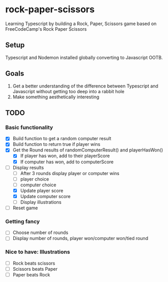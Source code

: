 # rock-paper-scissors

Learning Typescript by building a Rock, Paper, Scissors game based on FreeCodeCamp's Rock Paper Scissors 

## Setup

Typescript and Nodemon installed globally converting to Javascript OOTB.

## Goals

1. Get a better understanding of the difference between Typescript and Javascript without getting too deep into a rabbit hole
2. Make something aesthetically interesting

## TODO

### Basic functionality

- [x] Build function to get a random computer result
- [x] Build function to return true if player wins
- [x] Get the Round results of randomComputerResult() and playerHasWon()
  - [x] If player has won, add to their playerScore
  - [x] If computer has won, add to computerScore
- [ ] Display results
  - [ ] After 3 rounds display player or computer wins
  - [ ] player choice
  - [ ] computer choice
  - [X] Update player score
  - [X] Update computer score
  - [ ] Display illustrations
- [ ] Reset game

### Getting fancy

- [ ] Choose number of rounds
- [ ] Display number of rounds, player won/computer won/tied round

### Nice to have: Illustrations

- [ ] Rock beats scissors
- [ ] Scissors beats Paper
- [ ] Paper beats Rock
